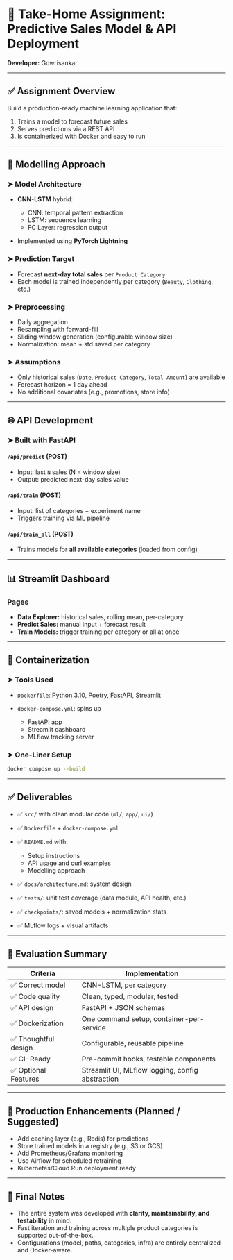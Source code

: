 # 📝 Take-Home Assignment: Predictive Sales Model & API Deployment

**Developer:** Gowrisankar

---

## ✅ Assignment Overview

Build a production-ready machine learning application that:

1. Trains a model to forecast future sales
2. Serves predictions via a REST API
3. Is containerized with Docker and easy to run

---

## 🧠 Modelling Approach

### ➤ Model Architecture

* **CNN-LSTM** hybrid:

  * CNN: temporal pattern extraction
  * LSTM: sequence learning
  * FC Layer: regression output
* Implemented using **PyTorch Lightning**

### ➤ Prediction Target

* Forecast **next-day total sales** per `Product Category`
* Each model is trained independently per category (`Beauty`, `Clothing`, etc.)

### ➤ Preprocessing

* Daily aggregation
* Resampling with forward-fill
* Sliding window generation (configurable window size)
* Normalization: mean + std saved per category

### ➤ Assumptions

* Only historical sales (`Date`, `Product Category`, `Total Amount`) are available
* Forecast horizon = 1 day ahead
* No additional covariates (e.g., promotions, store info)

---

## 🌐 API Development

### ➤ Built with FastAPI

#### `/api/predict` (POST)

* Input: last `N` sales (N = window size)
* Output: predicted next-day sales value

#### `/api/train` (POST)

* Input: list of categories + experiment name
* Triggers training via ML pipeline

#### `/api/train_all` (POST)

* Trains models for **all available categories** (loaded from config)

---

## 📊 Streamlit Dashboard

### Pages

* **Data Explorer:** historical sales, rolling mean, per-category
* **Predict Sales:** manual input + forecast result
* **Train Models:** trigger training per category or all at once

---

## 🐳 Containerization

### ➤ Tools Used

* `Dockerfile`: Python 3.10, Poetry, FastAPI, Streamlit
* `docker-compose.yml`: spins up

  * FastAPI app
  * Streamlit dashboard
  * MLflow tracking server

### ➤ One-Liner Setup

```bash
docker compose up --build
```

---

## ✅ Deliverables

* ✅ `src/` with clean modular code (`ml/`, `app/`, `ui/`)
* ✅ `Dockerfile` + `docker-compose.yml`
* ✅ `README.md` with:

  * Setup instructions
  * API usage and curl examples
  * Modelling approach
* ✅ `docs/architecture.md`: system design
* ✅ `tests/`: unit test coverage (data module, API health, etc.)
* ✅ `checkpoints/`: saved models + normalization stats
* ✅ MLflow logs + visual artifacts

---

## 🧪 Evaluation Summary

| Criteria            | Implementation                                   |
| ------------------- | ------------------------------------------------ |
| ✅ Correct model     | CNN-LSTM, per category                           |
| ✅ Code quality      | Clean, typed, modular, tested                    |
| ✅ API design        | FastAPI + JSON schemas                           |
| ✅ Dockerization     | One command setup, container-per-service         |
| ✅ Thoughtful design | Configurable, reusable pipeline                  |
| ✅ CI-Ready          | Pre-commit hooks, testable components            |
| ✅ Optional Features | Streamlit UI, MLflow logging, config abstraction |

---

## 🚀 Production Enhancements (Planned / Suggested)

* Add caching layer (e.g., Redis) for predictions
* Store trained models in a registry (e.g., S3 or GCS)
* Add Prometheus/Grafana monitoring
* Use Airflow for scheduled retraining
* Kubernetes/Cloud Run deployment ready

---

## 🙌 Final Notes

* The entire system was developed with **clarity, maintainability, and testability** in mind.
* Fast iteration and training across multiple product categories is supported out-of-the-box.
* Configurations (model, paths, categories, infra) are entirely centralized and Docker-aware.
